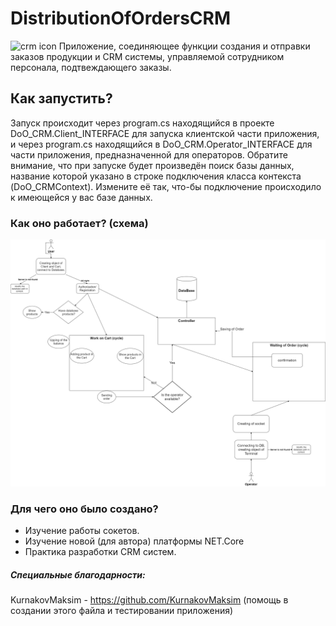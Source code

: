 # DistributionOfOrdersCRM
![crm icon](https://alternatives.co/wp-content/uploads/2018/02/crm-50x50.svg) 
Приложение, соединяющее функции создания и отправки заказов продукции и CRM системы, управляемой сотрудником персонала, подтвеждающего заказы.

## Как запустить?
Запуск происходит через program.cs находящийся в проекте DoO_CRM.Client_INTERFACE для запуска клиентской части приложения, и через program.cs находящийся в DoO_CRM.Operator_INTERFACE для части приложения, предназначенной для операторов. 
Обратите внимание, что при запуске будет произведён поиск базы данных, название которой указано в строке подключения класса контекста (DoO_CRMContext). Измените её так, что-бы подключение происходило к имеющейся у вас базе данных.

### Как оно работает? (схема)
![diagramm icon](application_diagram.png) 

### Для чего оно было создано?
  - Изучение работы сокетов.
  - Изучение новой (для автора) платформы NET.Core
  - Практика разработки CRM систем.

##### Специальные благодарности:
KurnakovMaksim - https://github.com/KurnakovMaksim
(помощь в создании этого файла и тестировании приложения)
